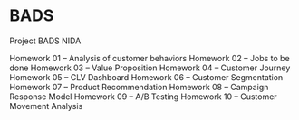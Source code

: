 # BADS
Project BADS NIDA

Homework 01 – Analysis of customer behaviors
Homework 02 – Jobs to be done
Homework 03 – Value Proposition
Homework 04 – Customer Journey
Homework 05 – CLV Dashboard
Homework 06 – Customer Segmentation
Homework 07 – Product Recommendation
Homework 08 – Campaign Response Model
Homework 09 – A/B Testing
Homework 10 – Customer Movement Analysis
